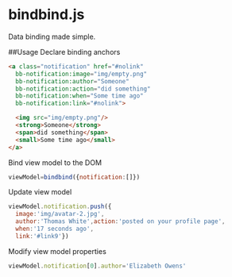 bindbind.js
========

Data binding made simple.

##Usage
Declare binding anchors
```html
<a class="notification" href="#nolink" 
  bb-notification:image="img/empty.png"
  bb-notification:author="Someone"
  bb-notification:action="did something"
  bb-notification:when="Some time ago"
  bb-notification:link="#nolink">

  <img src="img/empty.png"/>
  <strong>Someone</strong>
  <span>did something</span>
  <small>Some time ago</small>
</a>
```

Bind view model to the DOM
```javascript
viewModel=bindbind({notification:[]})
```
Update view model
```javascript
viewModel.notification.push({
  image:'img/avatar-2.jpg',
  author:'Thomas White',action:'posted on your profile page',
  when:'17 seconds ago',
  link:'#link9'})
```
Modify view model properties
```javascript
viewModel.notification[0].author='Elizabeth Owens'
```